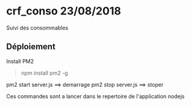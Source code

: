 # crf_conso 23/08/2018
Suivi des consommables


## Déploiement
Install PM2
> npm install pm2 -g

pm2 start server.js ==> demarrage
pm2 stop server.js ==> stoper

Ces commandes sont a lancer dans le repertoire de l'application nodejs


